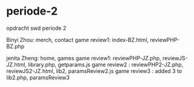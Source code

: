 # periode-2
opdracht swd periode 2

Binyi Zhou: merch, contact
    game review1: index-BZ.html, reviewPHP-BZ.php


jenita Zheng: home, games
    game review1: reviewPHP-JZ.php, reviewJS-JZ.html, library.php, getparams.js <!-- rainworld, stardew, little nightmares, omori -->
    game review2 : reviewPHP2-JZ.php, reviewJS2-JZ.html, lib2, paramsReview2.js <!-- stray, banana, p5, assassin's creed -->
    game review3 : added 3 to lib2.php, paramsReview3 <!-- terraria, hollow knight, nier, stalker -->
   
